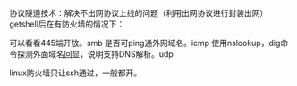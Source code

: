 协议隧道技术：解决不出网协议上线的问题（利用出网协议进行封装出网）
getshell后在有防火墙的情况下：

可以看看445端开放。smb
是否可ping通外网域名。icmp
使用nslookup，dig命令探测外面域名回显，说明支持DNS解析。udp

linux防火墙只让ssh通过，一般都开。